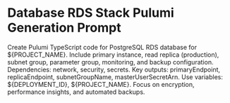 # Database RDS Stack Pulumi Generation Prompt

Create Pulumi TypeScript code for PostgreSQL RDS database for ${PROJECT_NAME}. Include primary instance, read replica (production), subnet group, parameter group, monitoring, and backup configuration. Dependencies: network, security, secrets. Key outputs: primaryEndpoint, replicaEndpoint, subnetGroupName, masterUserSecretArn. Use variables: ${DEPLOYMENT_ID}, ${PROJECT_NAME}. Focus on encryption, performance insights, and automated backups.
